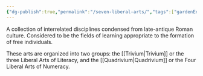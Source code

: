 ```yaml
---
{"dg-publish":true,"permalink":"/seven-liberal-arts/","tags":["gardenEntry"]}
---
```


A collection of interrelated disciplines condensed from late-antique Roman culture. Considered to be the fields of learning appropriate to the formation of free individuals.

These arts are organized into two groups: the [[Trivium\|Trivium]] or the three Liberal Arts of Literacy, and the [[Quadrivium\|Quadrivium]] or the Four Liberal Arts of Numeracy.

